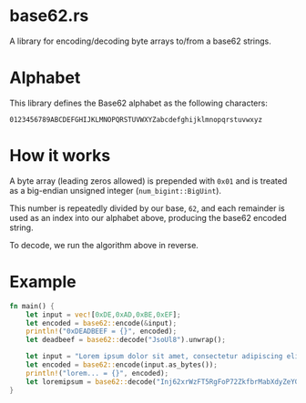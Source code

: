 # base62.rs
A library for encoding/decoding byte arrays to/from a base62 strings.

# Alphabet
This library defines the Base62 alphabet as the following characters:

```0123456789ABCDEFGHIJKLMNOPQRSTUVWXYZabcdefghijklmnopqrstuvwxyz```

# How it works
A byte array (leading zeros allowed) is prepended with `0x01` and is treated
as a big-endian unsigned integer (`num_bigint::BigUint`).

This number is repeatedly divided by our base, `62`, and each remainder is used as an index into our alphabet above,
producing the base62 encoded string.

To decode, we run the algorithm above in reverse.

# Example

```rust
fn main() {
    let input = vec![0xDE,0xAD,0xBE,0xEF];
    let encoded = base62::encode(&input);
    println!("0xDEADBEEF = {}", encoded);
    let deadbeef = base62::decode("JsoUl8").unwrap();

    let input = "Lorem ipsum dolor sit amet, consectetur adipiscing elit, sed do eiusmod tempor incididunt";
    let encoded = base62::encode(input.as_bytes());
    println!("lorem... = {}", encoded);
    let loremipsum = base62::decode("Inj62xrWzFT5RgFoP72ZkfbrMabXdyZeYGijtTt8zuBN4XvHvEw6x2pk2BtdepGle57axcSeY2ixeXqOvwpE2VaEE3pHeeumHvIbZf0qUUxRBg99NrIALFCE").unwrap();
}
```